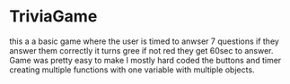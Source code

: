 # TriviaGame

this a a basic game where the user is timed to anwser 7 questions if they answer them correctly it turns gree if not red they get 60sec to answer. Game was pretty easy to make I mostly hard coded the buttons and timer creating multiple functions with one variable with multiple objects.
